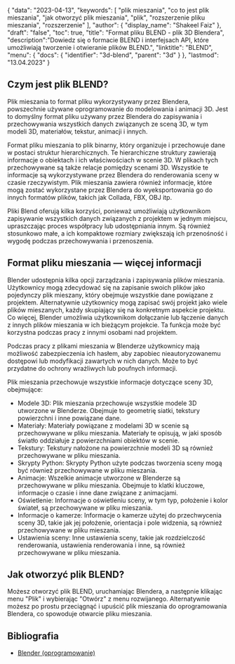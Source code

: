 {
"data": "2023-04-13",
  "keywords": [
"plik mieszania",
"co to jest plik mieszania",
"jak otworzyć plik mieszania",
"plik",
"rozszerzenie pliku mieszania",
"rozszerzenie"
],
  "author": {
"display_name": "Shakeel Faiz"
},
"draft": "false",
"toc": true,
"title": "Format pliku BLEND - plik 3D Blendera",
  "description":"Dowiedz się o formacie BLEND i interfejsach API, które umożliwiają tworzenie i otwieranie plików BLEND.",
  "linktitle": "BLEND",
  "menu": {
    "docs": {
      "identifier": "3d-blend",
      "parent": "3d"
}
},
"lastmod": "13.04.2023"
}

## Czym jest plik BLEND?

Plik mieszania to format pliku wykorzystywany przez Blendera, powszechnie używane oprogramowanie do modelowania i animacji 3D. Jest to domyślny format pliku używany przez Blendera do zapisywania i przechowywania wszystkich danych związanych ze sceną 3D, w tym modeli 3D, materiałów, tekstur, animacji i innych.

Format pliku mieszania to plik binarny, który organizuje i przechowuje dane w postaci struktur hierarchicznych. Te hierarchiczne struktury zawierają informacje o obiektach i ich właściwościach w scenie 3D. W plikach tych przechowywane są także relacje pomiędzy scenami 3D. Wszystkie te informacje są wykorzystywane przez Blendera do renderowania sceny w czasie rzeczywistym. Plik mieszania zawiera również informacje, które mogą zostać wykorzystane przez Blendera do wyeksportowania go do innych formatów plików, takich jak Collada, FBX, OBJ itp.

Pliki Blend oferują kilka korzyści, ponieważ umożliwiają użytkownikom zapisywanie wszystkich danych związanych z projektem w jednym miejscu, upraszczając proces współpracy lub udostępniania innym. Są również stosunkowo małe, a ich kompaktowe rozmiary zwiększają ich przenośność i wygodę podczas przechowywania i przenoszenia.

## Format pliku mieszania — więcej informacji

Blender udostępnia kilka opcji zarządzania i zapisywania plików mieszania. Użytkownicy mogą zdecydować się na zapisanie swoich plików jako pojedynczy plik mieszany, który obejmuje wszystkie dane powiązane z projektem. Alternatywnie użytkownicy mogą zapisać swój projekt jako wiele plików mieszanych, każdy skupiający się na konkretnym aspekcie projektu. Co więcej, Blender umożliwia użytkownikom dołączanie lub łączenie danych z innych plików mieszania w ich bieżącym projekcie. Ta funkcja może być korzystna podczas pracy z innymi osobami nad projektem.

Podczas pracy z plikami mieszania w Blenderze użytkownicy mają możliwość zabezpieczenia ich hasłem, aby zapobiec nieautoryzowanemu dostępowi lub modyfikacji zawartych w nich danych. Może to być przydatne do ochrony wrażliwych lub poufnych informacji.

Plik mieszania przechowuje wszystkie informacje dotyczące sceny 3D, obejmujące:

- Modele 3D: Plik mieszania przechowuje wszystkie modele 3D utworzone w Blenderze. Obejmuje to geometrię siatki, tekstury powierzchni i inne powiązane dane.
- Materiały: Materiały powiązane z modelami 3D w scenie są przechowywane w pliku mieszania. Materiały te opisują, w jaki sposób światło oddziałuje z powierzchniami obiektów w scenie.
- Tekstury: Tekstury nałożone na powierzchnie modeli 3D są również przechowywane w pliku mieszania.
- Skrypty Python: Skrypty Python użyte podczas tworzenia sceny mogą być również przechowywane w pliku mieszania.
- Animacje: Wszelkie animacje utworzone w Blenderze są przechowywane w pliku mieszania. Obejmuje to klatki kluczowe, informacje o czasie i inne dane związane z animacjami.
- Oświetlenie: Informacje o oświetleniu sceny, w tym typ, położenie i kolor świateł, są przechowywane w pliku mieszania.
- Informacje o kamerze: Informacje o kamerze użytej do przechwycenia sceny 3D, takie jak jej położenie, orientacja i pole widzenia, są również przechowywane w pliku mieszania.
- Ustawienia sceny: Inne ustawienia sceny, takie jak rozdzielczość renderowania, ustawienia renderowania i inne, są również przechowywane w pliku mieszania.

## Jak otworzyć plik BLEND?
Możesz otworzyć plik BLEND, uruchamiając Blendera, a następnie klikając menu "Plik" i wybierając "Otwórz" z menu rozwijanego. Alternatywnie możesz po prostu przeciągnąć i upuścić plik mieszania do oprogramowania Blendera, co spowoduje otwarcie pliku mieszania.

## Bibliografia
* [Blender (oprogramowanie)](https://en.wikipedia.org/wiki/Blender_(oprogramowanie))

